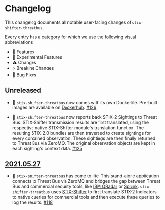 # Changelog

This changelog documents all notable user-facing changes of
`stix-shifter-threatbus`.

Every entry has a category for which we use the following visual abbreviations:

- 🎁 Features
- 🧬 Experimental Features
- ⚠️ Changes
- ⚡️ Breaking Changes
- 🐞 Bug Fixes

## Unreleased

- 🎁 `stix-shifter-threatbus` now comes with its own Dockerfile. Pre-built
  images are available on
  [Dockerhub](http://hub.docker.com/r/tenzir/stix-shifter-threatbus).
  [#126](https://github.com/tenzir/threatbus/pull/126)

- 🎁 `stix-shifter-threatbus` now reports back STIX-2 Sightings to Threat Bus.
  STIX-Shifter transmission results are first translated, using the respective
  native STIX-Shifter module's translation function. The resulting STIX-2.0
  bundles are then traversed to create sightings for every contained
  observation. These sightings are then finally returned to Threat Bus via
  ZeroMQ. The original observation objects are kept in each sighting's context
  data.
  [#125](https://github.com/tenzir/threatbus/pull/125)

## [2021.05.27]

- 🎁 `stix-shifter-threatbus` has come to life. This stand-alone application
  connects to Threat Bus via ZeroMQ and bridges the gap between Threat Bus and
  commercial security tools, like
  [IBM QRadar](https://www.ibm.com/security/security-intelligence/qradar) or
  [Splunk](https://www.splunk.com/). `stix-shifter-threatbus` uses
  [STIX-Shifter](https://github.com/opencybersecurityalliance/stix-shifter) to
  first translate STIX-2 Indicators to native queries for commercial tools and
  then execute these queries to log the results.
  [#118](https://github.com/tenzir/threatbus/pull/118)

[2021.05.27]: https://github.com/tenzir/threatbus/releases/tag/2021.05.27
